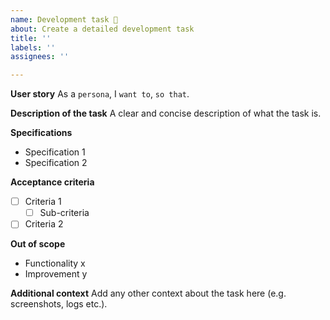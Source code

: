```yaml
---
name: Development task 👷
about: Create a detailed development task
title: ''
labels: ''
assignees: ''

---
```


**User story**
As a `persona`, I `want to`, `so that`.

**Description of the task**
A clear and concise description of what the task is.

**Specifications**
- Specification 1
- Specification 2

**Acceptance criteria**
- [ ] Criteria 1
  - [ ] Sub-criteria
- [ ] Criteria 2

**Out of scope**
- Functionality x
- Improvement y

**Additional context**
Add any other context about the task here (e.g. screenshots, logs etc.).
